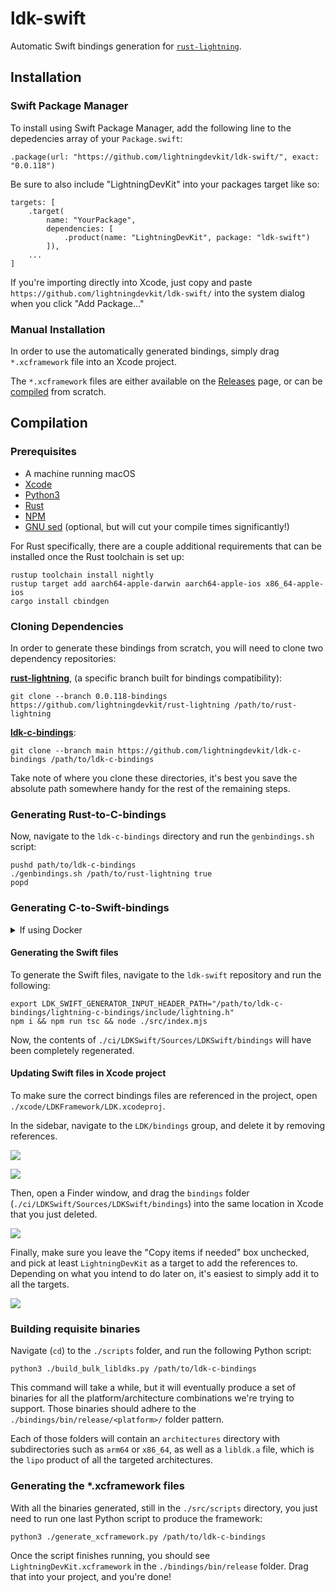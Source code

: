 # ldk-swift

Automatic Swift bindings generation for [`rust-lightning`](https://github.com/lightningdevkit/rust-lightning).

## Installation

### Swift Package Manager
To install using Swift Package Manager, add the following line to the depedencies array of your `Package.swift`:
```
.package(url: "https://github.com/lightningdevkit/ldk-swift/", exact: "0.0.118")
```
Be sure to also include "LightningDevKit" into your packages target like so:

```
targets: [
    .target(
        name: "YourPackage",
        dependencies: [
            .product(name: "LightningDevKit", package: "ldk-swift")
        ]),
    ...
]
```

If you're importing directly into Xcode, just copy and paste `https://github.com/lightningdevkit/ldk-swift/` into the system dialog when you click "Add Package..."

### Manual Installation
In order to use the automatically generated bindings, simply drag `*.xcframework` file into an Xcode project.

The `*.xcframework` files are either available on
the [Releases](https://github.com/lightningdevkit/ldk-swift/releases) page, or can be [compiled](#Compilation)
from scratch.

## Compilation

### Prerequisites

-   A machine running macOS
-   [Xcode](https://xcodereleases.com/)
-   [Python3](https://programwithus.com/learn/python/install-python3-mac)
-   [Rust](https://www.rust-lang.org/tools/install)
-	[NPM](https://docs.npmjs.com/downloading-and-installing-node-js-and-npm)
-   [GNU sed](https://formulae.brew.sh/formula/gnu-sed) (optional, but will cut your compile times significantly!)

For Rust specifically, there are a couple additional requirements that can be installed once the Rust toolchain
is set up:

```shell
rustup toolchain install nightly
rustup target add aarch64-apple-darwin aarch64-apple-ios x86_64-apple-ios
cargo install cbindgen
```

### Cloning Dependencies

In order to generate these bindings from scratch, you will need to clone two dependency repositories:

**[rust-lightning](https://github.com/lightningdevkit/rust-lightning)**, (a specific branch built for bindings compatibility):

```shell
git clone --branch 0.0.118-bindings https://github.com/lightningdevkit/rust-lightning /path/to/rust-lightning
```

**[ldk-c-bindings](https://github.com/lightningdevkit/ldk-c-bindings)**:

```shell
git clone --branch main https://github.com/lightningdevkit/ldk-c-bindings /path/to/ldk-c-bindings
```

Take note of where you clone these directories, it's best you save the absolute path somewhere handy for the rest of the remaining steps.

### Generating Rust-to-C-bindings

Now, navigate to the `ldk-c-bindings` directory and run the `genbindings.sh` script:

```shell
pushd path/to/ldk-c-bindings
./genbindings.sh /path/to/rust-lightning true
popd
```

### Generating C-to-Swift-bindings

<details>
<summary>If using Docker</summary>

If you're using Docker to generate the Swift bindings, navigate (if you're not already there from the
previous step) to the `ldk-c-bindings` directory and open the file located here:

`/path/to/ldk-c-bindings/lightning-c-bindings/Cargo.toml`

In that file, you will see four lines specifying the `lightning`, `lightning-persister`, `lightning-invoice`, and
`lightning-background-processor` dependencies. They will most likely show local paths to the `rust-lightning`
folder due to the previous `genbindings.sh` step. As Docker won't have access to local paths,
replace those lines with the following:

```yaml
lightning = { git = "https://github.com/thebluematt/rust-lightning", branch = "2023-07-0.0.116-java-bindings", default-features = false }
lightning-persister = { git = "https://github.com/thebluematt/rust-lightning", branch = "2023-07-0.0.116-java-bindings", default-features = false }
lightning-invoice = { git = "https://github.com/thebluematt/rust-lightning", branch = "2023-07-0.0.116-java-bindings", default-features = false }
lightning-background-processor = { git = "https://github.com/thebluematt/rust-lightning", branch = "2023-07-0.0.116-java-bindings", default-features = false }
lightning-rapid-gossip-sync = { git = "https://github.com/thebluematt/rust-lightning", branch = "2023-07-0.0.116-java-bindings", default-features = false }
```

You will note that the revision is unspecified and is currently just placeholder `xxx`s. To obtain the revision,
just navigate to the just clone custom `rust-lightning` directory and run:

```shell
cd /path/to/rust-lightning
git rev-parse HEAD
```

Take that commit hash and replace the `xxx` instances with it.

</details>

#### Generating the Swift files

To generate the Swift files, navigate to the `ldk-swift` repository and run the following:

```shell
export LDK_SWIFT_GENERATOR_INPUT_HEADER_PATH="/path/to/ldk-c-bindings/lightning-c-bindings/include/lightning.h"
npm i && npm run tsc && node ./src/index.mjs
```

Now, the contents of `./ci/LDKSwift/Sources/LDKSwift/bindings` will have been completely regenerated.

#### Updating Swift files in Xcode project

To make sure the correct bindings files are referenced in the project, open `./xcode/LDKFramework/LDK.xcodeproj`.

In the sidebar, navigate to the `LDK/bindings` group, and delete it by removing references.

![](https://user-images.githubusercontent.com/927534/178599884-36737de9-ae57-4d13-9617-5c12af2a7d5e.png)

![](https://user-images.githubusercontent.com/927534/178600008-9baa0d92-7c3f-499d-88b8-c86b19ab057f.png)

Then, open a Finder window, and drag the `bindings` folder (`./ci/LDKSwift/Sources/LDKSwift/bindings`) into the same location in Xcode that you just deleted.

![](https://user-images.githubusercontent.com/927534/178600978-9221e3e1-d227-450e-8937-dd2ad486975e.png)

Finally, make sure you leave the "Copy items if needed" box unchecked, and pick at least `LightningDevKit` as a target to add the references to. Depending on what you intend to do later on, it's easiest to simply add it to all the targets.

![](https://user-images.githubusercontent.com/927534/178601275-7688b088-8349-4dcb-ac1b-a56c2dffdaa2.png)

### Building requisite binaries

Navigate (`cd`) to the `./scripts` folder, and run the following Python script:

```shell
python3 ./build_bulk_libldks.py /path/to/ldk-c-bindings
```

This command will take a while, but it will eventually produce a set of binaries for all the
platform/architecture combinations we're trying to support. Those binaries should adhere to the
`./bindings/bin/release/<platform>/` folder pattern.

Each of those folders will contain an `architectures` directory with subdirectories such as `arm64`
or `x86_64`, as well as a `libldk.a` file, which is the `lipo` product of all the targeted
architectures.

### Generating the \*.xcframework files

With all the binaries generated, still in the `./src/scripts` directory, you just need to run one
last Python script to produce the framework:

```shell
python3 ./generate_xcframework.py /path/to/ldk-c-bindings
```

Once the script finishes running, you should see `LightningDevKit.xcframework` in the
`./bindings/bin/release` folder. Drag that into your project, and you're done!

